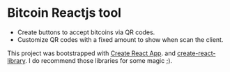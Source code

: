 # Bitcoin Reactjs tool
- Create buttons to accept bitcoins via QR codes.
- Customize QR codes with a fixed amount to show when scan the client.


This project was bootstrapped with [Create React App](https://github.com/facebook/create-react-app).
and [create-react-library](https://www.npmjs.com/package/create-react-library). I do recommend those libraries for some magic ;).
